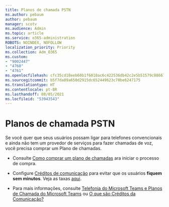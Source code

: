 ```yaml
---
title: Planos de chamada PSTN
ms.author: pebaum
author: pebaum
manager: scotv
ms.audience: Admin
ms.topic: article
ms.service: o365-administration
ROBOTS: NOINDEX, NOFOLLOW
localization_priority: Priority
ms.collection: Adm_O365
ms.custom:
- "9002447"
- "4760"
- "4761"
ms.openlocfilehash: cfc35cd18eeb60b1f6010ac6c422536db42c2e5b51579c8866198e729bd98843
ms.sourcegitcommit: b5f7da89a650d2915dc652449623c78be6247175
ms.translationtype: HT
ms.contentlocale: pt-BR
ms.lasthandoff: 08/05/2021
ms.locfileid: "53943543"
---
```

# <a name="pstn-calling-plans"></a>Planos de chamada PSTN

Se você quer que seus usuários possam ligar para telefones convencionais e ainda não tem um provedor de serviços para fazer chamadas de voz, você precisa comprar um Plano de chamadas.

- Consulte [Como comprar um plano de chamadas](https://docs.microsoft.com/MicrosoftTeams/calling-plans-for-office-365) ara iniciar o processo de compra.

- Configure [Créditos de comunicação](https://docs.microsoft.com/microsoftteams/set-up-communications-credits-for-your-organization) para evitar que os usuários **fiquem sem minutos**. Veja as taxas [aqui](https://products.office.com/microsoft-teams/voice-calling). 

- Para mais informações, consulte [Telefonia do Microsoft Teams e Planos de Chamada do Microsoft Teams](https://docs.microsoft.com/MicrosoftTeams/calling-plan-landing-page) ou [O que são Créditos da Comunicação?](https://docs.microsoft.com/microsoftteams/what-are-communications-credits)
